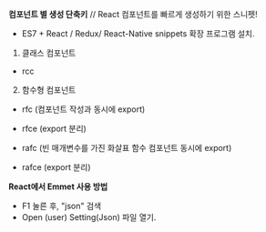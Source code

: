 **컴포넌트 별 생성 단축키**
// React 컴포넌트를 빠르게 생성하기 위한 스니펫!

- ES7 + React / Redux/ React-Native snippets 확장 프로그램 설치.

1. 클래스 컴포넌트

- rcc

2. 함수형 컴포넌트

- rfc (컴포넌트 작성과 동시에 export)
- rfce (export 분리)

- rafc (빈 매개변수를 가진 화살표 함수 컴포넌트 동시에 export)
- rafce (export 분리)

**React에서 Emmet 사용 방법**

- F1 눌른 후, "json" 검색
- Open (user) Setting(Json) 파일 열기.